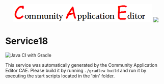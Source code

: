 <p align="center">
  <img src="https://github.com/PhilCAEOrg2/microservice-290/blob/master/img/logo.png" />
  <img src="https://raw.githubusercontent.com/rwth-acis/las2peer/master/img/logo/bitmap/las2peer-logo-128x128.png" />
</p>

Service18
===================
![Java CI with Gradle](https://github.com/PhilCAEOrg2/microservice-290/workflows/Java%20CI%20with%20Gradle/badge.svg?branch=master)

This service was automatically generated by the Community Application Editor CAE. Please build it by running `./gradlew build` and run it by executing the start scripts located in the 'bin' folder.
